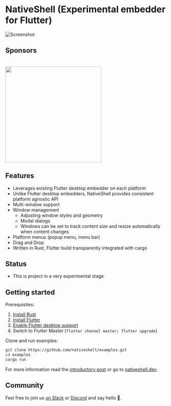 # NativeShell (Experimental embedder for Flutter)

![](https://nativeshell.dev/screenshot-dev.png "Screenshot")

## Sponsors

<a href="https://superlist.com"><img src="https://nativeshell.dev/superlist.png" width="300" style="margin-top:20px"/></a>

## Features

- Leverages existing Flutter desktop embedder on each platform
- Unlike Flutter desktop embedders, NativeShell provides consistent platform agnostic API
- Multi-window support
- Window management
    - Adjusting window styles and geometry
    - Modal dialogs
    - Windows can be set to track content size and resize automatically when content changes
- Platform menus (popup menu, menu bar)
- Drag and Drop
- Written in Rust, Flutter build transparently integrated with cargo

## Status

- This is project in a very experimental stage

## Getting started

Prerequisites:

1. [Install Rust](https://www.rust-lang.org/tools/install)
2. [Install Flutter](https://flutter.dev/docs/get-started/install)
3. [Enable Flutter desktop support](https://flutter.dev/desktop#set-up)
4. Switch to Flutter Master (`flutter channel master; flutter upgrade`)

Clone and run examples:

```bash
git clone https://github.com/nativeshell/examples.git
cd examples
cargo run
```

For more information read the [introductory post](https://matejknopp.com/post/introducing-nativeshell/) or go to [nativeshell.dev](https://nativeshell.dev).

## Community

Feel free to join us [on Slack](https://join.slack.com/t/superlist-community/shared_invite/zt-10cpx277q-uZ~pmjlTWg9QQzH64OK9_w) or [Discord](https://discord.gg/SrKMdxuuMK) and say hello 👋.

